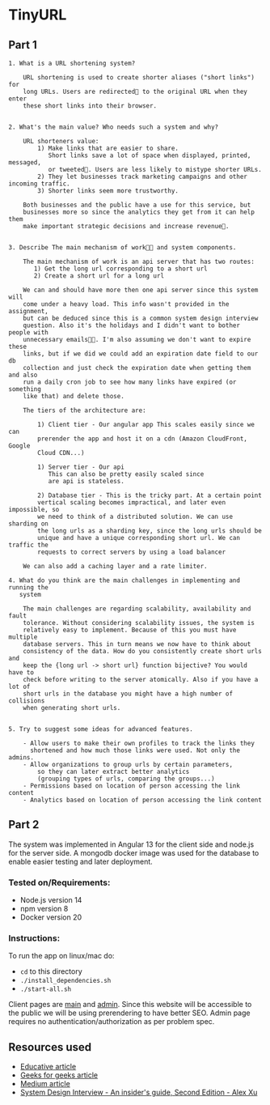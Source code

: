 # TinyURL

## Part 1

    1. What is a URL shortening system?

        URL shortening is used to create shorter aliases ("short links") for
        long URLs. Users are redirected🔄 to the original URL when they enter
        these short links into their browser.


    2. What's the main value? Who needs such a system and why?

        URL shorteners value:
            1) Make links that are easier to share.
               Short links save a lot of space when displayed, printed, messaged,
               or tweeted🐣. Users are less likely to mistype shorter URLs.
            2) They let businesses track marketing campaigns and other incoming traffic.
            3) Shorter links seem more trustworthy.

        Both businesses and the public have a use for this service, but
        businesses more so since the analytics they get from it can help them
        make important strategic decisions and increase revenue💸.


    3. Describe The main mechanism of work👨‍🏭 and system components.

        The main mechanism of work is an api server that has two routes:
           1) Get the long url corresponding to a short url
           2) Create a short url for a long url

        We can and should have more then one api server since this system will
        come under a heavy load. This info wasn't provided in the assignment,
        but can be deduced since this is a common system design interview
        question. Also it's the holidays and I didn't want to bother people with
        unnecessary emails🎉🎇. I'm also assuming we don't want to expire these
        links, but if we did we could add an expiration date field to our db
        collection and just check the expiration date when getting them and also
        run a daily cron job to see how many links have expired (or something
        like that) and delete those.

        The tiers of the architecture are:

            1) Client tier - Our angular app This scales easily since we can
            prerender the app and host it on a cdn (Amazon CloudFront, Google
            Cloud CDN...)

            1) Server tier - Our api
               This can also be pretty easily scaled since
               are api is stateless.

            2) Database tier - This is the tricky part. At a certain point
            vertical scaling becomes impractical, and later even impossible, so
            we need to think of a distributed solution. We can use sharding on
            the long urls as a sharding key, since the long urls should be
            unique and have a unique corresponding short url. We can traffic the
            requests to correct servers by using a load balancer

        We can also add a caching layer and a rate limiter.

    4. What do you think are the main challenges in implementing and running the
       system

        The main challenges are regarding scalability, availability and fault
        tolerance. Without considering scalability issues, the system is
        relatively easy to implement. Because of this you must have multiple
        database servers. This in turn means we now have to think about
        consistency of the data. How do you consistently create short urls and
        keep the {long url -> short url} function bijective? You would have to
        check before writing to the server atomically. Also if you have a lot of
        short urls in the database you might have a high number of collisions
        when generating short urls.


    5. Try to suggest some ideas for advanced features.

        - Allow users to make their own profiles to track the links they
          shortened and how much those links were used. Not only the admins.
        - Allow organizations to group urls by certain parameters,
            so they can later extract better analytics
            (grouping types of urls, comparing the groups...)
        - Permissions based on location of person accessing the link content
        - Analytics based on location of person accessing the link content

## Part 2

The system was implemented in Angular 13 for the client side and node.js for the
server side. A mongodb docker image was used for the database to enable easier
testing and later deployment.

### Tested on/Requirements:

- Node.js version 14
- npm version 8
- Docker version 20

### Instructions:

To run the app on linux/mac do:

- `cd` to this directory
- `./install_dependencies.sh`
- `./start-all.sh`

Client pages are [main](http://localhost:4200/) and
[admin](http://localhost:4200/admin). Since this website will be accessible to
the public we will be using prerendering to have better SEO. Admin page requires
no authentication/authorization as per problem spec.

## Resources used

- [Educative article](https://www.educative.io/courses/grokking-the-system-design-interview/m2ygV4E81AR)
- [Geeks for geeks article](https://www.geeksforgeeks.org/system-design-url-shortening-service/)
- [Medium article](https://medium.com/@sandeep4.verma/system-design-scalable-url-shortener-service-like-tinyurl-106f30f23a82)
- [System Design Interview - An insider's guide, Second Edition - Alex Xu](https://www.amazon.com/System-Design-Interview-insiders-Second/dp/B08CMF2CQF)
